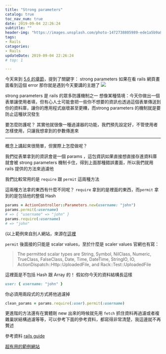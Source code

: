 ```yaml
---
title: "Strong parameters"
catalog: true
toc_nav_num: true
date: 2019-09-04 22:26:24
subtitle: ""
header-img: "https://images.unsplash.com/photo-1472738805989-ede1a5b9a821?ixlib=rb-1.2.1&ixid=eyJhcHBfaWQiOjEyMDd9&auto=format&fit=crop&w=1950&q=80"
tags:
- Rails
catagories:
- Rails
updateDate: 2019-09-04 22:26:24
# top: 1

---
```


今天來到 [5.6 的章節](https://guides.rubyonrails.org/getting_started.html)，提到了關鍵字： strong parameters
如果在看 rails 網頁畫面看到這個 error 那你就是遇到今天要講的主題了
![](https://i.imgur.com/xhdMIEh.png)

strong parameters 是 rails 的眾多防護機制之一
想像某種情境：今天你做出一個表單讓使用者填，但有心人士可能會把一些你不想要的資訊也透過這個表單傳送到你的資料庫，讓你的應用程式崩壞甚至更糟，而strong parameters 的機制就是要防止這種狀況發生

要怎麼防護呢？ 其實他就很像一種過濾器的功能，我們預先設定好，不管使用者怎樣使用，只讓我想拿到的參數傳進來
***
概念上講起來很簡單，但實際上怎麼做呢？

我們從表單拿到的資訊會是一個 params ，這包資訊如果直接想直接存進資料庫就會被 strong parameters 機制卡住，得到上面那種錯誤畫面，所以我們就用 rails 提供的方法來過濾他

我們比較常用的是 `require` 跟 `permit` 這兩種方法

這兩種方法拿的東西有什麼不同呢？ `require` 拿到的是裡面的東西，而`permit` 拿到的是包括他的整個 Hash
```ruby
params = ActionController::Parameters.new(username: "john")
params.permit(:username)
# => { "username" => "john" }
params.require(:username)
# => "john"
```
(以上範例來自別人網站，來源在[這裡](https://blog.trackets.com/2013/08/17/strong-parameters-by-example.html)

`permit` 後面接的只能是 scalar values，至於什麼是 scaler values 官網也有寫：
>The permitted scalar types are String, Symbol, NilClass, Numeric, TrueClass, FalseClass, Date, Time, DateTime, StringIO, IO, ActionDispatch::Http::UploadedFile, and Rack::Test::UploadedFile

這裡面是不包括 Hash 跟 Array 的！
假如你今天的資料結構長這樣
```ruby
user: { username: "john" }
```
你必須用兩段式的方式將他過濾掉
```ruby
clean_params = params.require(:user).permit(:username)
```

更進階的方法還有在實體剛 new 出來的時候就先用 `fetch` 抓住資料再過濾或者複雜巢狀結構過濾等等，可以參考下面的參考資料，都寫得非常清楚，我這邊就不再贅述

參考資料
[rails guide](https://guides.rubyonrails.org/getting_started.html)

[超有用的範例網站](https://blog.trackets.com/2013/08/17/strong-parameters-by-example.html)
